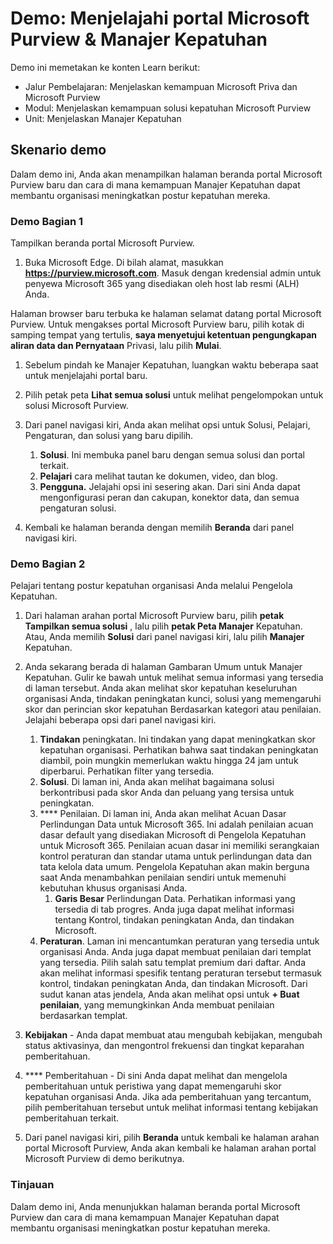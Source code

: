 <!---
---
Demo: Judul: 'Jelajahi portal Microsoft Purview & Manajer Kepatuhan' Jalur Pembelajaran/Modul/Unit: 'Menjelaskan kemampuan Microsoft Priva dan Microsoft Purview; Modul 2: Menjelaskan solusi kepatuhan data Microsoft Purview; Unit 4: Menjelaskan Manajer Kepatuhan'
---
--->

# Demo: Menjelajahi portal Microsoft Purview & Manajer Kepatuhan

Demo ini memetakan ke konten Learn berikut:

- Jalur Pembelajaran: Menjelaskan kemampuan Microsoft Priva dan Microsoft Purview
- Modul: Menjelaskan kemampuan solusi kepatuhan Microsoft Purview
- Unit: Menjelaskan Manajer Kepatuhan

## Skenario demo

Dalam demo ini, Anda akan menampilkan halaman beranda portal Microsoft Purview baru dan cara di mana kemampuan Manajer Kepatuhan dapat membantu organisasi meningkatkan postur kepatuhan mereka.

### Demo Bagian 1

Tampilkan beranda portal Microsoft Purview.

1. Buka Microsoft Edge. Di bilah alamat, masukkan **https://purview.microsoft.com**. Masuk dengan kredensial admin untuk penyewa Microsoft 365 yang disediakan oleh host lab resmi (ALH) Anda.

Halaman browser baru terbuka ke halaman selamat datang portal Microsoft Purview.  Untuk mengakses portal Microsoft Purview baru, pilih kotak di samping tempat yang tertulis, **saya menyetujui ketentuan pengungkapan aliran data dan Pernyataan** Privasi, lalu pilih **Mulai**.  

1. Sebelum pindah ke Manajer Kepatuhan, luangkan waktu beberapa saat untuk menjelajahi portal baru.

1. Pilih petak peta **Lihat semua solusi** untuk melihat pengelompokan untuk solusi Microsoft Purview.

1. Dari panel navigasi kiri, Anda akan melihat opsi untuk Solusi, Pelajari, Pengaturan, dan solusi yang baru dipilih.
    1. **Solusi**. Ini membuka panel baru dengan semua solusi dan portal terkait.
    1. **Pelajari** cara melihat tautan ke dokumen, video, dan blog.
    1. **Pengguna.** Jelajahi opsi ini sesering akan. Dari sini Anda dapat mengonfigurasi peran dan cakupan, konektor data, dan semua pengaturan solusi.

1. Kembali ke halaman beranda dengan memilih **Beranda** dari panel navigasi kiri.

### Demo Bagian 2

Pelajari tentang postur kepatuhan organisasi Anda melalui Pengelola Kepatuhan.

1. Dari halaman arahan portal Microsoft Purview baru, pilih **petak Tampilkan semua solusi** , lalu pilih **petak Peta Manajer** Kepatuhan. Atau, Anda memilih **Solusi** dari panel navigasi kiri, lalu pilih **Manajer** Kepatuhan.

1. Anda sekarang berada di halaman Gambaran Umum untuk Manajer Kepatuhan. Gulir ke bawah untuk melihat semua informasi yang tersedia di laman tersebut.  Anda akan melihat skor kepatuhan keseluruhan organisasi Anda, tindakan peningkatan kunci, solusi yang memengaruhi skor dan perincian skor kepatuhan Berdasarkan kategori atau penilaian. Jelajahi beberapa opsi dari panel navigasi kiri.
    1. **Tindakan** peningkatan.  Ini tindakan yang dapat meningkatkan skor kepatuhan organisasi. Perhatikan bahwa saat tindakan peningkatan diambil, poin mungkin memerlukan waktu hingga 24 jam untuk diperbarui.  Perhatikan filter yang tersedia.
    1. **Solusi**. Di laman ini, Anda akan melihat bagaimana solusi berkontribusi pada skor Anda dan peluang yang tersisa untuk peningkatan.
    1. **** Penilaian. Di laman ini, Anda akan melihat Acuan Dasar Perlindungan Data untuk Microsoft 365.  Ini adalah penilaian acuan dasar default yang disediakan Microsoft di Pengelola Kepatuhan untuk Microsoft 365.  Penilaian acuan dasar ini memiliki serangkaian kontrol peraturan dan standar utama untuk perlindungan data dan tata kelola data umum. Pengelola Kepatuhan akan makin berguna saat Anda menambahkan penilaian sendiri untuk memenuhi kebutuhan khusus organisasi Anda.
        1. **Garis Besar** Perlindungan Data.  Perhatikan informasi yang tersedia di tab progres. Anda juga dapat melihat informasi tentang Kontrol, tindakan peningkatan Anda, dan tindakan Microsoft.  
    1. **Peraturan**.  Laman ini mencantumkan peraturan yang tersedia untuk organisasi Anda. Anda juga dapat membuat penilaian dari templat yang tersedia.  Pilih salah satu templat premium dari daftar.  Anda akan melihat informasi spesifik tentang peraturan tersebut termasuk kontrol, tindakan peningkatan Anda, dan tindakan Microsoft.  Dari sudut kanan atas jendela, Anda akan melihat opsi untuk **+ Buat penilaian**, yang memungkinkan Anda membuat penilaian berdasarkan templat.
1. **Kebijakan** - Anda dapat membuat atau mengubah kebijakan, mengubah status aktivasinya, dan mengontrol frekuensi dan tingkat keparahan pemberitahuan. 
1. **** Pemberitahuan - Di sini Anda dapat melihat dan mengelola pemberitahuan untuk peristiwa yang dapat memengaruhi skor kepatuhan organisasi Anda.  Jika ada pemberitahuan yang tercantum, pilih pemberitahuan tersebut untuk melihat informasi tentang kebijakan pemberitahuan terkait.

1. Dari panel navigasi kiri, pilih **Beranda** untuk kembali ke halaman arahan portal Microsoft Purview, Anda akan kembali ke halaman arahan portal Microsoft Purview di demo berikutnya.

### Tinjauan

Dalam demo ini, Anda menunjukkan halaman beranda portal Microsoft Purview dan cara di mana kemampuan Manajer Kepatuhan dapat membantu organisasi meningkatkan postur kepatuhan mereka.
